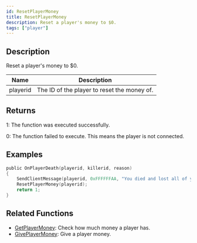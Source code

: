 ```yaml
---
id: ResetPlayerMoney
title: ResetPlayerMoney
description: Reset a player's money to $0.
tags: ["player"]
---
```


## Description

Reset a player's money to \$0.

| Name     | Description                                 |
| -------- | ------------------------------------------- |
| playerid | The ID of the player to reset the money of. |

## Returns

1: The function was executed successfully.

0: The function failed to execute. This means the player is not connected.

## Examples

```c
public OnPlayerDeath(playerid, killerid, reason)
{
    SendClientMessage(playerid, 0xFFFFFFAA, "You died and lost all of your cash!");
    ResetPlayerMoney(playerid);
    return 1;
}
```

## Related Functions

- [GetPlayerMoney](../functions/GetPlayerMoney.md): Check how much money a player has.
- [GivePlayerMoney](../functions/GivePlayerMoney.md): Give a player money.
